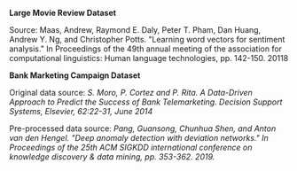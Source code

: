 **Large Movie Review Dataset**

Source: Maas, Andrew, Raymond E. Daly, Peter T. Pham, Dan Huang, Andrew Y. Ng, and Christopher Potts. "Learning word vectors for sentiment analysis." In Proceedings of the 49th annual meeting of the association for computational linguistics: Human language technologies, pp. 142-150. 20118


**Bank Marketing Campaign Dataset**

Original data source: *S. Moro, P. Cortez and P. Rita. A Data-Driven Approach to Predict the Success of Bank Telemarketing. Decision Support Systems, Elsevier, 62:22-31, June 2014*

Pre-processed data source: *Pang, Guansong, Chunhua Shen, and Anton van den Hengel. "Deep anomaly detection with deviation networks." In Proceedings of the 25th ACM SIGKDD international conference on knowledge discovery & data mining, pp. 353-362. 2019.*